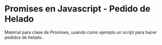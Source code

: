 # Promises en Javascript - Pedido de Helado

Material para clase de Promises, usando como ejemplo un script para hacer pedidos de helado.